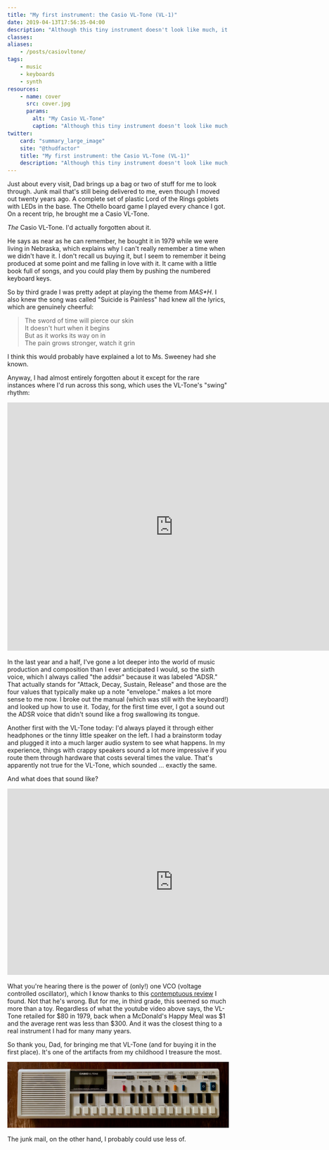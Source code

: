 ```yaml
---
title: "My first instrument: the Casio VL-Tone (VL-1)"
date: 2019-04-13T17:56:35-04:00
description: "Although this tiny instrument doesn't look like much, it entertained me for hours."
classes: 
aliases: 
    - /posts/casiovltone/
tags:
    - music
    - keyboards
    - synth
resources:
    - name: cover
      src: cover.jpg
      params:
        alt: "My Casio VL-Tone"
        caption: "Although this tiny instrument doesn't look like much, it entertained me for hours."
twitter:
    card: "summary_large_image"
    site: "@thudfactor"
    title: "My first instrument: the Casio VL-Tone (VL-1)"
    description: "Although this tiny instrument doesn't look like much, it entertained me for hours."
---
```


Just about every visit, Dad brings up a bag or two of stuff for me to look through. Junk mail that's still being delivered to me, even though I moved out twenty years ago. A complete set of plastic Lord of the Rings goblets with LEDs in the base. The Othello board game I played every chance I got. On a recent trip, he brought me a Casio VL-Tone.

_The_ Casio VL-Tone. I'd actually forgotten about it.

He says as near as he can remember, he bought it in 1979 while we were living in Nebraska, which explains why I can't really remember a time when we didn't have it. I don't recall us buying it, but I seem to remember it being produced at some point and me falling in love with it. It came with a little book full of songs, and you could play them by pushing the numbered keyboard keys.

So by third grade I was pretty adept at playing the theme from _M*A*S*H_. I also knew the song was called "Suicide is Painless" had knew all the lyrics, which are genuinely cheerful:

> The sword of time will pierce our skin  
> It doesn't hurt when it begins  
> But as it works its way on in  
> The pain grows stronger, watch it grin  

I think this would probably have explained a lot to Ms. Sweeney had she known.

Anyway, I had almost entirely forgotten about it except for the rare instances where I'd run across this song, which uses the VL-Tone's "swing" rhythm:

<div class="embed-responsive aspect-ratio-4/3 my-10">
    <iframe class="embed-responsive-item" width="753" height="565" src="https://www.youtube.com/embed/lNYcviXK4rg" frameborder="0" allow="accelerometer; autoplay; encrypted-media; gyroscope; picture-in-picture" allowfullscreen></iframe>
</div>

In the last year and a half, I've gone a lot deeper into the world of music production and composition than I ever anticipated I would, so the sixth voice, which I always called "the addsir" because it was labeled "ADSR." That actually stands for "Attack, Decay, Sustain, Release" and those are the four values that typically make up a note "envelope." makes a lot more sense to me now. I broke out the manual (which was still with the keyboard!) and looked up how to use it. Today, for the first time ever, I got a sound out the ADSR voice that didn't sound like a frog swallowing its tongue.

Another first with the VL-Tone today: I'd always played it through either headphones or the tinny little speaker on the left. I had a brainstorm today and plugged it into a much larger audio system to see what happens. In my experience, things with crappy speakers sound a lot more impressive if you route them through hardware that costs several times the value. That's apparently not true for the VL-Tone, which sounded … exactly the same.

And what does that sound like?

<div class="embed-responsive aspect-ratio-4/3 my-10">
    <iframe class="embed-responsive-item" width="753" height="424" src="https://www.youtube.com/embed/H59GG0gn_HM" frameborder="0" allow="accelerometer; autoplay; encrypted-media; gyroscope; picture-in-picture" allowfullscreen></iframe>
</div>

What you're hearing there is the power of (only!) one VCO (voltage controlled oscillator), which I know thanks to this [contemptuous review](http://www.vintagesynth.com/casio/vl1.php) I found. Not that he's wrong. But for me, in third grade, this seemed so much more than a toy. Regardless of what the youtube video above says, the VL-Tone retailed for $80 in 1979, back when a McDonald's Happy Meal was $1 and the average rent was less than $300. And it was the closest thing to a real instrument I had for many many years.

So thank you, Dad, for bringing me that VL-Tone (and for buying it in the first place). It's one of the artifacts from my childhood I treasure the most.

![alt text](full.jpg "A less arty, top-down view of the VL-Tone; it doesn't look its age at all.")

The junk mail, on the other hand, I probably could use less of.

